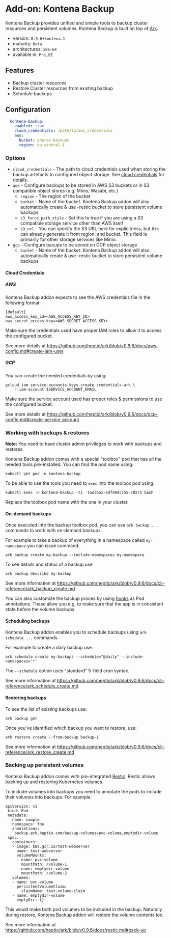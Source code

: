 # Add-on: Kontena Backup

Kontena Backup provides unified and simple tools to backup cluster resources and persistent volumes. Kontena Backup is built on top of [Ark](https://github.com/heptio/ark).

- version: `0.9.6+kontena.1`
- maturity: `beta`
- architectures: `x86-64`
- available in: `Pro`, `EE`

## Features

- Backup cluster resources
- Restore Cluster resources from existing backup
- Schedule backups

## Configuration

```yaml
  kontena-backup:
    enabled: true
    cloud_credentials: /path/to/aws_credentials
    aws:
      bucket: pharos-backups
      region: eu-central-1
```

### Options

- `cloud_credentials` - The path to cloud credentials used when storing the backup artefacts to configured object storage. See [cloud credentials](#cloud-credentials) for details.
- `aws` - Configure backups to be stored in AWS S3 buckets or in S3 compatible object stores (e.g. Minio, Wasabi, etc.)
    - `region` - The region of the bucket
    - `bucket` - Name of the bucket. Kontena Backup addon will also automatically create & use <name>-restic bucket to store persistent volume backups
    - `s3_force_path_style` - Set this to true if you are using a S3 compatible storage service other than AWS itself
    - `s3_url` - You can specify the S3 URL here for explicitness, but Ark can already generate it from region, and bucket. This field is primarily for other storage services like Minio.
- `gcp` - Configure bacups to be stored on GCP object storage
    - `bucket` - Name of the bucket. Kontena Backup addon will also automatically create & use <name>-restic bucket to store persistent volume backups


#### Cloud Credentials

##### AWS

Kontena Backup addon expects to see the AWS credentials file in the following format:

```
[default]
aws_access_key_id=<AWS_ACCESS_KEY_ID>
aws_secret_access_key=<AWS_SECRET_ACCESS_KEY>
```

Make sure the credentials used have proper IAM roles to allow it to access the configured bucket.

See more details at https://github.com/heptio/ark/blob/v0.9.6/docs/aws-config.md#create-iam-user

##### GCP

You can create the needed credentials by using:

```
gcloud iam service-accounts keys create credentials-ark \
    --iam-account $SERVICE_ACCOUNT_EMAIL
```

Make sure the service account used has proper roles & permissions to use the configured bucket.

See more details at https://github.com/heptio/ark/blob/v0.9.6/docs/gcp-config.md#create-service-account


### Working with backups & restores

**Note:** You need to have cluster admin privileges to work with backups and restores.

Kontena Backup addon comes with a special "toolbox" pod that has all the needed tools pre-installed. You can find the pod name using:
```
kubectl get pod -n kontena-backup
```

To be able to use the tools you need to `exec` into the toolbox pod using:
```
kubectl exec -n kontena-backup -ti  toolbox-6dfd9dc755-78s75 bash
```

Replace the toolbox pod name with the one in your cluster.

#### On-demand backups

Once executed into the backup toolbox pod, you can use `ark backup ...` commands to work with on-demand backups.

For example to take a backup of everything in a namespace called `my-namespace` you can issue command:
```
ark backup create my-backup --include-namespaces my-namespace
```

To see details and status of a backup use
```
ark backup describe my-backup
```

See more information at https://github.com/heptio/ark/blob/v0.9.6/docs/cli-reference/ark_backup_create.md

You can also customize the backup proces by using [hooks](https://github.com/heptio/ark/blob/v0.9.6/docs/hooks.md) as Pod annotations. These allow you e.g. to make sure that the app is in consistent state before the volume backups.

#### Scheduling backups

Kontena Backup addon enables you to schedule backups using `ark schedule ...` commands.

For example to create a daily backup use:
```
ark schedule create my-backups --schedule="@daily" --include-namespaces='*'
```

The `--schedule` option uses "standard" 5-field cron syntax.

See more information at https://github.com/heptio/ark/blob/v0.9.6/docs/cli-reference/ark_schedule_create.md

#### Restoring backups

To see the list of existing backups use:
```
ark backup get
```

Once you've identified which backup you want to restore, use:
```
ark restore create --from-backup backup-1
```

See more information at https://github.com/heptio/ark/blob/v0.9.6/docs/cli-reference/ark_restore_create.md

### Backing up persistent volumes

Kontena Backup addon comes with pre-integrated [Restic](https://github.com/restic/restic). Restic allows backing up and restoring Kubernetes volumes.

To include volumes into backups you need to annotate the pods to include their volumes into backups. For example:
```
apiVersion: v1
 kind: Pod
 metadata:
   name: sample
   namespace: foo
   annotations:
    backup.ark.heptio.com/backup-volumes=pvc-volume,emptydir-volume
 spec:
   containers:
   - image: k8s.gcr.io/test-webserver
     name: test-webserver
     volumeMounts:
     - name: pvc-volume
       mountPath: /volume-1
     - name: emptydir-volume
       mountPath: /volume-2
   volumes:
   - name: pvc-volume
     persistentVolumeClaim:
       claimName: test-volume-claim
   - name: emptydir-volume
     emptyDir: {}
```

This would make both pod volumes to be included in the backup. Naturally during restore, Kontena Backup addon will restore the volume contents too.

See more information at https://github.com/heptio/ark/blob/v0.9.6/docs/restic.md#back-up

